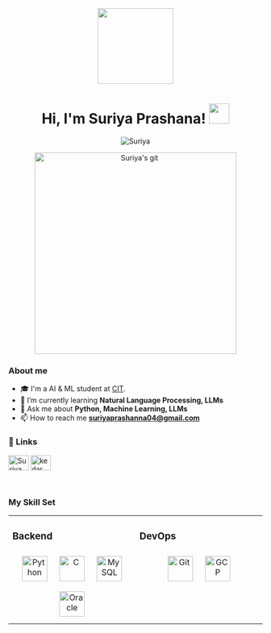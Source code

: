 
<div align="center">
  <img height="150" src="https://camo.githubusercontent.com/3c9ea48af692c5c4b800e4dac1e7bd7f3de90258effe9dc4b56a0ed24040cac1/68747470733a2f2f6436663664306b707a306779722e636c6f756466726f6e742e6e65742f75706c6f6164732f696d616765732d617263686976652f426c6f672f476966732f636f64696e672e676966"  />
</div>
<h1 align="center">Hi, I'm Suriya Prashana! <img src="images/wave.webp" width="40"></h1>

<p align="center"> <img src="https://komarev.com/ghpvc/?username=suriya4&label=Profile%20views&color=0e77b6&style=flat" alt="Suriya" /> </p>

<p align="center">
  <img alt="Suriya's git" src="images/kedar git.png" width="400" />
</p>


### <b>About me</b>
- 🎓 I'm a AI & ML student at [CIT](https://www.cit.edu.in/).
- 🌱 I’m currently learning **Natural Language Processing, LLMs**
- 💬 Ask me about **Python, Machine Learning, LLMs**
- 📫 How to reach me **suriyaprashanna04@gmail.com**   

### <b>🔗 Links</b>
<a href="https://www.linkedin.com/in/suriyaj/" target="blank"><img align="center" src="https://raw.githubusercontent.com/rahuldkjain/github-profile-readme-generator/master/src/images/icons/Social/linked-in-alt.svg" alt="Suriya Prashanna" height="30" width="40" /></a>
<a href="https://www.instagram.com/suriyaprashanna?utm_source=qr&igsh=MWhvYmJocm4yMTR0bw==" target="blank"><img align="center" src="https://raw.githubusercontent.com/rahuldkjain/github-profile-readme-generator/master/src/images/icons/Social/instagram.svg" alt="kedar_eshwar" height="30" width="40" /></a>
</p>
<br>


### <b>My Skill Set</b> <table><tr><td valign="top" width="33%">
<!-- ### Frontend  
<div align="center">  
<a href="https://www.w3schools.com/css/" target="_blank"><img style="margin: 10px" src="https://profilinator.rishav.dev/skills-assets/css3-original-wordmark.svg" alt="CSS3" height="50" /></a>  
<a href="https://en.wikipedia.org/wiki/HTML5" target="_blank"><img style="margin: 10px" src="https://profilinator.rishav.dev/skills-assets/html5-original-wordmark.svg" alt="HTML5" height="50" /></a>  
</div>

</td><td valign="top" width="33%">
 -->

### Backend  
<div align="center">  
<a href="https://www.python.org/" target="_blank"><img style="margin: 10px" src="https://profilinator.rishav.dev/skills-assets/python-original.svg" alt="Python" height="50" /></a>  
<a href="https://www.cprogramming.com/" target="_blank"><img style="margin: 10px" src="https://profilinator.rishav.dev/skills-assets/c-original.svg" alt="C" height="50" /></a>  
<a href="https://www.mysql.com/" target="_blank"><img style="margin: 10px" src="https://profilinator.rishav.dev/skills-assets/mysql-original-wordmark.svg" alt="MySQL" height="50" /></a>
<a href="https://www.oracle.com/in/index.html" target="_blank"><img style="margin: 10px" src="https://profilinator.rishav.dev/skills-assets/oracle-original.svg" alt="Oracle" height="50" /></a>   
</div>

</td><td valign="top" width="33%">

### DevOps  
<div align="center">  
<a href="https://github.com/" target="_blank"><img style="margin: 10px" src="https://profilinator.rishav.dev/skills-assets/git-scm-icon.svg" alt="Git" height="50" /></a>  
<a href="https://azure.microsoft.com/" target="_blank"><img style="margin: 10px" src="https://logos-world.net/wp-content/uploads/2021/03/Azure-Logo-2020-present.png" alt="GCP" height="50" /></a>  
</div>

</td></tr></table>  

